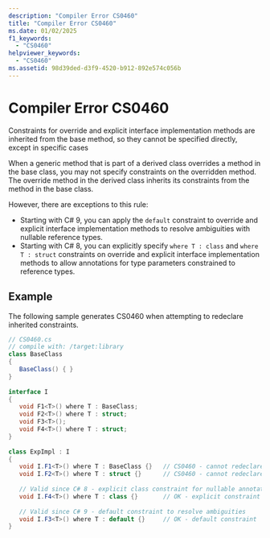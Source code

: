 ```yaml
---
description: "Compiler Error CS0460"
title: "Compiler Error CS0460"
ms.date: 01/02/2025
f1_keywords: 
  - "CS0460"
helpviewer_keywords: 
  - "CS0460"
ms.assetid: 98d39ded-d3f9-4520-b912-892e574c056b
---
```

# Compiler Error CS0460

Constraints for override and explicit interface implementation methods are inherited from the base method, so they cannot be specified directly, except in specific cases  
  
 When a generic method that is part of a derived class overrides a method in the base class, you may not specify constraints on the overridden method. The override method in the derived class inherits its constraints from the method in the base class.  
  
 However, there are exceptions to this rule:  
 - Starting with C# 9, you can apply the `default` constraint to override and explicit interface implementation methods to resolve ambiguities with nullable reference types.  
 - Starting with C# 8, you can explicitly specify `where T : class` and `where T : struct` constraints on override and explicit interface implementation methods to allow annotations for type parameters constrained to reference types.  
  
## Example  

 The following sample generates CS0460 when attempting to redeclare inherited constraints.  
  
```csharp  
// CS0460.cs  
// compile with: /target:library  
class BaseClass
{  
   BaseClass() { }  
}  
  
interface I  
{  
   void F1<T>() where T : BaseClass;  
   void F2<T>() where T : struct;  
   void F3<T>();  
   void F4<T>() where T : struct;  
}  
  
class ExpImpl : I  
{  
   void I.F1<T>() where T : BaseClass {}   // CS0460 - cannot redeclare inherited constraint  
   void I.F2<T>() where T : struct {}      // CS0460 - cannot redeclare inherited constraint  
   
   // Valid since C# 8 - explicit class constraint for nullable annotations  
   void I.F4<T>() where T : class {}       // OK - explicit constraint for nullable annotations  
   
   // Valid since C# 9 - default constraint to resolve ambiguities  
   void I.F3<T>() where T : default {}     // OK - default constraint  
}  
```
